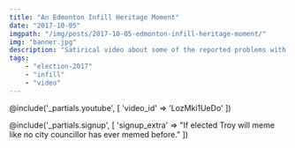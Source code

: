 ```yaml
---
title: "An Edmonton Infill Heritage Moment"
date: "2017-10-05"
imgpath: "/img/posts/2017-10-05-edmonton-infill-heritage-moment/"
img: "banner.jpg"
description: "Satirical video about some of the reported problems with infill"
tags: 
    - "election-2017"
    - "infill"
    - "video"
---
```


@include('_partials.youtube', [ 'video_id' => 'LozMki1UeDo' ])

@include('_partials.signup', [ 'signup_extra' => "If elected Troy will meme like no city councillor has ever memed before." ])
